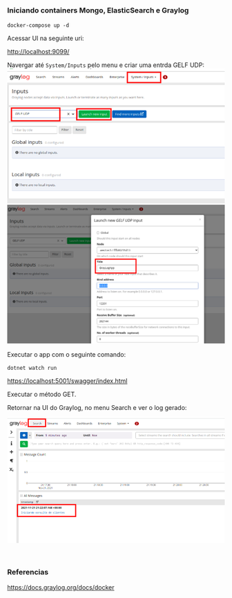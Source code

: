 
### Iniciando containers Mongo, ElasticSearch e Graylog
```
docker-compose up -d
```

Acessar UI na seguinte uri:

<http://localhost:9099/>


Navergar até `System/Inputs` pelo menu e criar uma entrda GELF UDP:
![alt text](images/01.png?raw=true=250x250 "Title")
![alt text](images/02.png?raw=true=250x250 "Title")

Executar o app com o seguinte comando:
```
dotnet watch run
```
<https://localhost:5001/swagger/index.html>

Executar o método GET.  

Retornar na UI do Graylog, no menu Search e ver o log gerado:

![alt text](images/03.png?raw=true=250x250 "Title")



<br>

### Referencias
<https://docs.graylog.org/docs/docker>